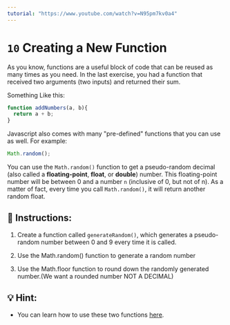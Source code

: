 ```yaml
---
tutorial: "https://www.youtube.com/watch?v=N95pm7kv0a4"
---
```


# `10` Creating a New Function

As you know, functions are a useful block of code that can be reused as many times as you need. In the last exercise, you had a function that received two arguments (two inputs) and returned their sum.

Something Like this:

```js
function addNumbers(a, b){
  return a + b;
}
```

Javascript also comes with many "pre-defined" functions that you can use as well. For example:

```js
Math.random();
```

You can use the `Math.random()` function to get a pseudo-random decimal (also called a **floating-point**, **float**, or **double**) number.  This floating-point number will be between 0 and a number `n` (inclusive of 0, but not of n). As a matter of fact, every time you call `Math.random()`, it will return another random float.

## 📝  Instructions:

1. Create a function called `generateRandom()`, which generates a pseudo-random number between 0 and 9 every time it is called.

2. Use the Math.random() function to generate a random number

3. Use the Math.floor function to round down the randomly generated number.(We want a rounded number NOT A DECIMAL)

## 💡 Hint:

+ You can learn how to use these two functions [here](https://www.w3schools.com/jsref/jsref_random.asp).

    
